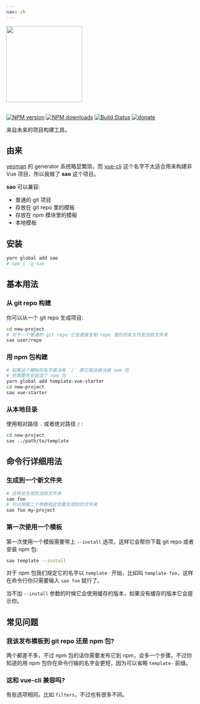 ```yaml
---
nav: zh
---
```



<img src="./media/sao.png" width="200" />
<br>
<br>

[![NPM version](https://img.shields.io/npm/v/sao.svg?style=flat)](https://npmjs.com/package/sao) [![NPM downloads](https://img.shields.io/npm/dm/sao.svg?style=flat)](https://npmjs.com/package/sao) [![Build Status](https://img.shields.io/circleci/project/egoist/sao/master.svg?style=flat)](https://circleci.com/gh/egoist/sao) [![donate](https://img.shields.io/badge/$-donate-ff69b4.svg?maxAge=2592000&style=flat)](https://github.com/egoist/donate)

来自未来的项目构建工具。

## 由来

[yeoman](https://github.com/yeoman/yo) 的 generator 系统略显繁琐，而 [vue-cli](https://github.com/vuejs/vue-cli) 这个名字不太适合用来构建非 Vue 项目，所以我做了 **sao** 这个项目。

**sao** 可以兼容:

- 普通的 git 项目
- 存放在 git repo 里的模板
- 存放在 npm 模块里的模板
- 本地模板

## 安装

```bash
yarn global add sao
# npm i -g sao
```

## 基本用法

### 从 git repo 构建

你可以从一个 git repo 生成项目:

```bash
cd new-project
# 对于一个普通的 git repo 它会直接复制 repo 里的所有文件到当前文件夹
sao user/repo
```

### 用 npm 包构建

```bash
# 如果这个模板的名字里没有 `/` 那它就会被当做 npm 包
# 你需要先安装这个 npm 包
yarn global add template-vue-starter
cd new-project
sao vue-starter
```

### 从本地目录

使用相对路径 `.` 或者绝对路径 `/` :

```bash
cd new-project
sao ../path/to/template
```

## 命令行详细用法

### 生成到一个新文件夹

```bash
# 这样会生成到当前文件夹
sao foo
# 可以用第二个参数指定你要生成到的文件夹
sao foo my-project
```

### 第一次使用一个模板

第一次使用一个模板需要带上 `--install` 选项，这样它会帮你下载 git repo 或者安装 npm 包:

```bash
sao template --install
```

对于 npm 包我们规定它的名字以 `template-` 开始，比如叫 `template-foo`，这样在命令行你只需要输入 `sao foo` 就行了。

当不加 `--install` 参数的时候它会使用缓存的版本，如果没有缓存的版本它会提示你。

## 常见问题

### 我该发布模板到 git repo 还是 npm 包?

两个都差不多，不过 npm 包的话你需要发布它到 npm，会多一个步骤。不过你知道的用 npm 包你在命令行输的名字会更短，因为可以省略 `template-` 前缀。

### 这和 vue-cli 兼容吗?

有些选项相同，比如 `filters`，不过也有很多不同。

